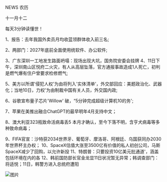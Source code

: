 NEWS 农历

十一月十二

每天3分钟读懂世！

1、报告：去年我国外卖员月均收蓝领群体收入前三名;

2、两部门：2027年底前全面使用统软件、办公软件;

3、广东深圳一工地发生路面坍塌：现场出现大坑，国务院安委会挂牌 4、11日下午，深圳南山区悦府二火灾，有人从高层坠落，官方通报事故造成1人死亡，初判是燃气爆有住户曾要求检修燃气;

5、美方以所谓'侵犯人权'为由将列入'实体清单'，外交部回应：美题政治化、武器化；当地10日，力权'为由制裁中国有关人员，外交国内政;

6、谷歌宣布量子芯片'Willow' 破，“5分钟完成超级计算机10的务';

7、苹果在美推出融合ChatGPT的最早明年4月支持中文；

8、澳大利亚323瓶致命活病毒丢5 本月才确认，至今下落不明，含亨犬病毒等多种致命病毒；

9、FIFA官宣：沙特获2034世界牙、葡萄牙、摩洛哥、阿根廷、乌国获同办2030年世界杯主办权； 10、SpaceX估值大涨至3500亿有价值的私人初创公司，马斯 SpaceX减少了回购，以允许新投 11、特朗普：只要投资10亿美元批通道'，涵盖包括环境在内的各 12、韩前国防部长官金龙显11日状况暂无异常；韩调查部门：将适悦；11日，韩警方进入总统府遭阳

![图片](https://api.03c3.cn/api/zb)
